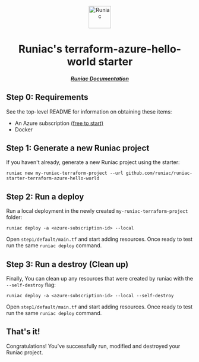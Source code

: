 <p align="center">
  <a href="https://runiac.io">
    <img alt="Runiac" src="https://runiac.io/img/favicon/logo-transparent.png" width="60" />
  </a>
</p>
<h1 align="center">
  Runiac's terraform-azure-hello-world starter
</h1>

<h5 align="center">
<a href="https://runiac.io/docs/">Runiac Documentation</a>
<h5>
<p></p>

## Step 0: Requirements

See the top-level README for information on obtaining these items:

- An Azure subscription [(free to start)](https://azure.microsoft.com/en-us/free/)
- Docker

## Step 1: Generate a new Runiac project

If you haven't already, generate a new Runiac project using the starter:

```shell
runiac new my-runiac-terraform-project --url github.com/runiac/runiac-starter-terraform-azure-hello-world
```

## Step 2: Run a deploy

Run a local deployment in the newly created `my-runiac-terraform-project` folder:

```shell
runiac deploy -a <azure-subscription-id> --local
```

Open `step1/default/main.tf` and start adding resources. Once ready to test run the same `runiac deploy` command.

## Step 3: Run a destroy (Clean up)

Finally, You can clean up any resources that were created by runiac with the `--self-destroy` flag:

```shell
runiac deploy -a <azure-subscription-id> --local --self-destroy
```

Open `step1/default/main.tf` and start adding resources. Once ready to test run the same `runiac deploy` command.

## That's it!

Congratulations! You've successfully run, modified and destroyed your Runiac project.
